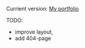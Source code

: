Currient version:
[My portfolio](https://saparovpetr.github.io/portfolio/)

TODO:

- improve layout,
- add 404-page
